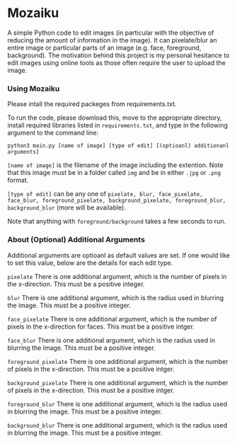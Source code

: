 # Mozaiku
A simple Python code to edit images (in particular with the objective of reducing the amount of information in the image). It can pixelate/blur an entire image or particular parts of an image (e.g. face, foreground, background). The motivation behind this project is my personal hesitance to edit images using online tools as those often require the user to upload the image. 

### Using Mozaiku
Please intall the required packeges from requirements.txt. 

To run the code, please download this, move to the appropriate directory, install required libraries listed in ```requirements.txt```, and type in the following argument to the command line: 
```
python3 main.py [name of image] [type of edit] [(optioanl) additionanl arguments]
```

```[name of image]``` is the filename of the image including the extention. Note that this image must be in a folder called ```img``` and be in either ```.jpg``` or ```.png``` format. 

```[type of edit]``` can be any one of ```pixelate, blur, face_pixelate, face_blur, foreground_pixelate, background_pixelate, foreground_blur, background_blur``` (more will be available).

Note that anything with ```foreground/background``` takes a few seconds to run. 

### About (Optional) Additional Arguments
Additional arguments are optioanl as default values are set. 
If one would like to set this value, below are the details for each edit type. 

```pixelate```
    There is one additional argument, which is the number of pixels in the x-direction. This must be a positive integer.

```blur```
    There is one additional argument, which is the radius used in blurring the image. This must be a positive integer. 

```face_pixelate```
    There is one additional argument, which is the number of pixels in the x-direction for faces. This must be a positive intger.
    
```face_blur```
    There is one additional argument, which is the radius used in blurring the image. This must be a positive integer. 
    
```foreground_pixelate```
    There is one additional argument, which is the number of pixels in the x-direction. This must be a positive intger.

```background_pixelate```
    There is one additional argument, which is the number of pixels in the x-direction. This must be a positive intger.

```foreground_blur```
    There is one additional argument, which is the radius used in blurring the image. This must be a positive integer. 

```background_blur```
    There is one additional argument, which is the radius used in blurring the image. This must be a positive integer. 
